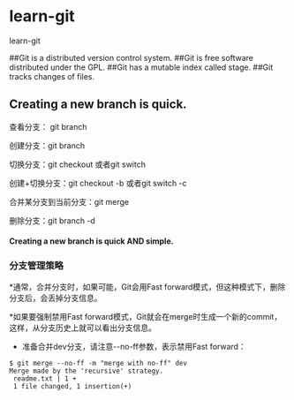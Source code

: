 # learn-git
learn-git

##Git is a distributed version control system.
##Git is free software distributed under the GPL.
##Git has a mutable index called stage.
##Git tracks changes of files.
## Creating a new branch is quick.


查看分支： git branch

创建分支：git branch <name>

切换分支：git checkout <name>或者git switch <name>

创建+切换分支：git checkout -b <name>或者git switch -c <name>

合并某分支到当前分支：git merge <name>

删除分支：git branch -d <name>


#### Creating a new branch is quick AND simple.


### 分支管理策略

*通常，合并分支时，如果可能，Git会用Fast forward模式，但这种模式下，删除分支后，会丢掉分支信息。

*如果要强制禁用Fast forward模式，Git就会在merge时生成一个新的commit，这样，从分支历史上就可以看出分支信息。

* 准备合并dev分支，请注意--no-ff参数，表示禁用Fast forward：
```text
$ git merge --no-ff -m "merge with no-ff" dev
Merge made by the 'recursive' strategy.
 readme.txt | 1 +
 1 file changed, 1 insertion(+)


```
